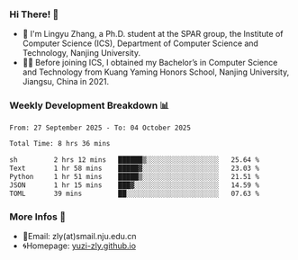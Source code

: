 ### Hi There! 👋 
- 🐳 I'm Lingyu Zhang, a Ph.D. student at the SPAR group, the Institute of Computer Science (ICS), Department of Computer Science and Technology, Nanjing University.
- 🧑‍🎓 Before joining ICS, I obtained my Bachelor’s in Computer Science and Technology from Kuang Yaming Honors School, Nanjing University, Jiangsu, China in 2021.

### Weekly Development Breakdown :bar_chart:

<!--START_SECTION:waka-->

```txt
From: 27 September 2025 - To: 04 October 2025

Total Time: 8 hrs 36 mins

sh         2 hrs 12 mins   ██████▒░░░░░░░░░░░░░░░░░░   25.64 %
Text       1 hr 58 mins    █████▓░░░░░░░░░░░░░░░░░░░   23.03 %
Python     1 hr 51 mins    █████▒░░░░░░░░░░░░░░░░░░░   21.51 %
JSON       1 hr 15 mins    ███▓░░░░░░░░░░░░░░░░░░░░░   14.59 %
TOML       39 mins         ██░░░░░░░░░░░░░░░░░░░░░░░   07.63 %
```

<!--END_SECTION:waka-->

<!--
### Github Contributions :octocat:

![](https://raw.githubusercontent.com/yuzi-zly/yuzi-zly/output/github-contribution-grid-snake.svg)              
-->

### More Infos 📖

- 📧Email: zly(at)smail.nju.edu.cn
- 🌀Homepage: [yuzi-zly.github.io](https://yuzi-zly.github.io/)
